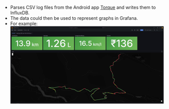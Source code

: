 - Parses CSV log files from the Android app [Torque](https://play.google.com/store/apps/details?id=org.prowl.torque&hl=en_IN) and writes them to InfluxDB.
- The data could then be used to represent graphs in Grafana.
- For example: ![Grafana dashboard displaying data from Torque](./grafana_dashboard.png)
